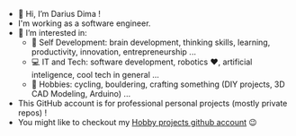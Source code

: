 - 👋 Hi, I’m Darius Dima !
- I'm working as a software engineer.
- 👀 I’m interested in:
  - 🌱 Self Development: brain development, thinking skills, learning, productivity, innovation, entrepreneurship ...
  - :computer: IT and Tech: software development, robotics :heart:, artificial inteligence, cool tech in general ...
  - :violin: Hobbies: cycling, bouldering, crafting something (DIY projects, 3D CAD Modeling, Arduino) ...
- This GitHub account is for professional personal projects (mostly private repos) !
- You might like to checkout my [Hobby projects github account](https://github.com/24Arys11) :wink:

<!---
darius-dima/darius-dima is a ✨ special ✨ repository because its `README.md` (this file) appears on your GitHub profile.
You can click the Preview link to take a look at your changes.
--->
